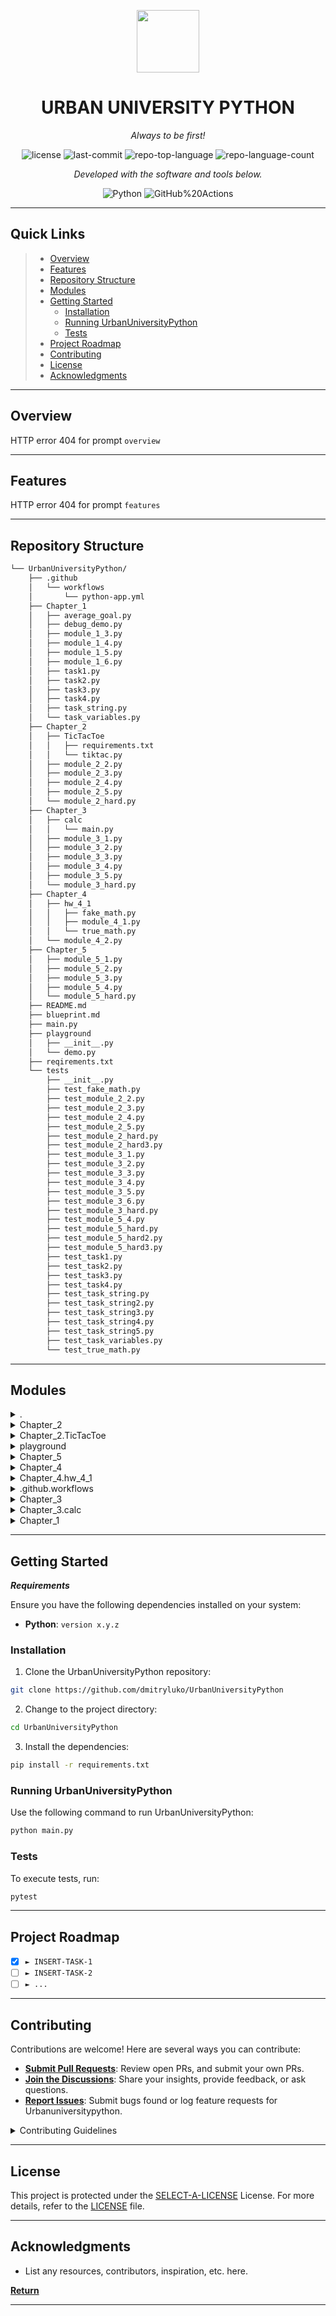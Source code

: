 <p align="center">
  <img src="https://img.icons8.com/external-tal-revivo-duo-tal-revivo/100/external-markdown-a-lightweight-markup-language-with-plain-text-formatting-syntax-logo-duo-tal-revivo.png" width="100" />
</p>
<p align="center">
    <h1 align="center">URBAN UNIVERSITY PYTHON</h1>
</p>
<p align="center">
    <em>Always to be first!</em>
</p>
<p align="center">
	<img src="https://img.shields.io/github/license/dmitryluko/UrbanUniversityPython?style=flat&color=0080ff" alt="license">
	<img src="https://img.shields.io/github/last-commit/dmitryluko/UrbanUniversityPython?style=flat&logo=git&logoColor=white&color=0080ff" alt="last-commit">
	<img src="https://img.shields.io/github/languages/top/dmitryluko/UrbanUniversityPython?style=flat&color=0080ff" alt="repo-top-language">
	<img src="https://img.shields.io/github/languages/count/dmitryluko/UrbanUniversityPython?style=flat&color=0080ff" alt="repo-language-count">
<p>
<p align="center">
		<em>Developed with the software and tools below.</em>
</p>
<p align="center">
	<img src="https://img.shields.io/badge/Python-3776AB.svg?style=flat&logo=Python&logoColor=white" alt="Python">
	<img src="https://img.shields.io/badge/GitHub%20Actions-2088FF.svg?style=flat&logo=GitHub-Actions&logoColor=white" alt="GitHub%20Actions">
</p>
<hr>

##  Quick Links

> - [ Overview](#-overview)
> - [ Features](#-features)
> - [ Repository Structure](#-repository-structure)
> - [ Modules](#-modules)
> - [ Getting Started](#-getting-started)
>   - [ Installation](#-installation)
>   - [ Running UrbanUniversityPython](#-running-UrbanUniversityPython)
>   - [ Tests](#-tests)
> - [ Project Roadmap](#-project-roadmap)
> - [ Contributing](#-contributing)
> - [ License](#-license)
> - [ Acknowledgments](#-acknowledgments)

---

##  Overview

HTTP error 404 for prompt `overview`

---

##  Features

HTTP error 404 for prompt `features`

---

##  Repository Structure

```sh
└── UrbanUniversityPython/
    ├── .github
    │   └── workflows
    │       └── python-app.yml
    ├── Chapter_1
    │   ├── average_goal.py
    │   ├── debug_demo.py
    │   ├── module_1_3.py
    │   ├── module_1_4.py
    │   ├── module_1_5.py
    │   ├── module_1_6.py
    │   ├── task1.py
    │   ├── task2.py
    │   ├── task3.py
    │   ├── task4.py
    │   ├── task_string.py
    │   └── task_variables.py
    ├── Chapter_2
    │   ├── TicTacToe
    │   │   ├── requirements.txt
    │   │   └── tiktaс.py
    │   ├── module_2_2.py
    │   ├── module_2_3.py
    │   ├── module_2_4.py
    │   ├── module_2_5.py
    │   └── module_2_hard.py
    ├── Chapter_3
    │   ├── calc
    │   │   └── main.py
    │   ├── module_3_1.py
    │   ├── module_3_2.py
    │   ├── module_3_3.py
    │   ├── module_3_4.py
    │   ├── module_3_5.py
    │   └── module_3_hard.py
    ├── Chapter_4
    │   ├── hw_4_1
    │   │   ├── fake_math.py
    │   │   ├── module_4_1.py
    │   │   └── true_math.py
    │   └── module_4_2.py
    ├── Chapter_5
    │   ├── module_5_1.py
    │   ├── module_5_2.py
    │   ├── module_5_3.py
    │   ├── module_5_4.py
    │   └── module_5_hard.py
    ├── README.md
    ├── blueprint.md
    ├── main.py
    ├── playground
    │   ├── __init__.py
    │   └── demo.py
    ├── reqirements.txt
    └── tests
        ├── __init__.py
        ├── test_fake_math.py
        ├── test_module_2_2.py
        ├── test_module_2_3.py
        ├── test_module_2_4.py
        ├── test_module_2_5.py
        ├── test_module_2_hard.py
        ├── test_module_2_hard3.py
        ├── test_module_3_1.py
        ├── test_module_3_2.py
        ├── test_module_3_3.py
        ├── test_module_3_4.py
        ├── test_module_3_5.py
        ├── test_module_3_6.py
        ├── test_module_3_hard.py
        ├── test_module_5_4.py
        ├── test_module_5_hard.py
        ├── test_module_5_hard2.py
        ├── test_module_5_hard3.py
        ├── test_task1.py
        ├── test_task2.py
        ├── test_task3.py
        ├── test_task4.py
        ├── test_task_string.py
        ├── test_task_string2.py
        ├── test_task_string3.py
        ├── test_task_string4.py
        ├── test_task_string5.py
        ├── test_task_variables.py
        └── test_true_math.py
```

---

##  Modules

<details closed><summary>.</summary>

| File                                                                                               | Summary                                     |
| ---                                                                                                | ---                                         |
| [main.py](https://github.com/dmitryluko/UrbanUniversityPython/blob/master/main.py)                 | HTTP error 404 for prompt `main.py`         |
| [reqirements.txt](https://github.com/dmitryluko/UrbanUniversityPython/blob/master/reqirements.txt) | HTTP error 404 for prompt `reqirements.txt` |

</details>

<details closed><summary>Chapter_2</summary>

| File                                                                                                           | Summary                                                |
| ---                                                                                                            | ---                                                    |
| [module_2_4.py](https://github.com/dmitryluko/UrbanUniversityPython/blob/master/Chapter_2/module_2_4.py)       | HTTP error 404 for prompt `Chapter_2/module_2_4.py`    |
| [module_2_hard.py](https://github.com/dmitryluko/UrbanUniversityPython/blob/master/Chapter_2/module_2_hard.py) | HTTP error 404 for prompt `Chapter_2/module_2_hard.py` |
| [module_2_2.py](https://github.com/dmitryluko/UrbanUniversityPython/blob/master/Chapter_2/module_2_2.py)       | HTTP error 404 for prompt `Chapter_2/module_2_2.py`    |
| [module_2_5.py](https://github.com/dmitryluko/UrbanUniversityPython/blob/master/Chapter_2/module_2_5.py)       | HTTP error 404 for prompt `Chapter_2/module_2_5.py`    |
| [module_2_3.py](https://github.com/dmitryluko/UrbanUniversityPython/blob/master/Chapter_2/module_2_3.py)       | HTTP error 404 for prompt `Chapter_2/module_2_3.py`    |

</details>

<details closed><summary>Chapter_2.TicTacToe</summary>

| File                                                                                                                     | Summary                                                          |
| ---                                                                                                                      | ---                                                              |
| [tiktaс.py](https://github.com/dmitryluko/UrbanUniversityPython/blob/master/Chapter_2/TicTacToe/tiktaс.py)               | HTTP error 404 for prompt `Chapter_2/TicTacToe/tiktaс.py`        |
| [requirements.txt](https://github.com/dmitryluko/UrbanUniversityPython/blob/master/Chapter_2/TicTacToe/requirements.txt) | HTTP error 404 for prompt `Chapter_2/TicTacToe/requirements.txt` |

</details>

<details closed><summary>playground</summary>

| File                                                                                          | Summary                                        |
| ---                                                                                           | ---                                            |
| [demo.py](https://github.com/dmitryluko/UrbanUniversityPython/blob/master/playground/demo.py) | HTTP error 404 for prompt `playground/demo.py` |

</details>

<details closed><summary>Chapter_5</summary>

| File                                                                                                           | Summary                                                |
| ---                                                                                                            | ---                                                    |
| [module_5_1.py](https://github.com/dmitryluko/UrbanUniversityPython/blob/master/Chapter_5/module_5_1.py)       | HTTP error 404 for prompt `Chapter_5/module_5_1.py`    |
| [module_5_3.py](https://github.com/dmitryluko/UrbanUniversityPython/blob/master/Chapter_5/module_5_3.py)       | HTTP error 404 for prompt `Chapter_5/module_5_3.py`    |
| [module_5_hard.py](https://github.com/dmitryluko/UrbanUniversityPython/blob/master/Chapter_5/module_5_hard.py) | HTTP error 404 for prompt `Chapter_5/module_5_hard.py` |
| [module_5_4.py](https://github.com/dmitryluko/UrbanUniversityPython/blob/master/Chapter_5/module_5_4.py)       | HTTP error 404 for prompt `Chapter_5/module_5_4.py`    |
| [module_5_2.py](https://github.com/dmitryluko/UrbanUniversityPython/blob/master/Chapter_5/module_5_2.py)       | HTTP error 404 for prompt `Chapter_5/module_5_2.py`    |

</details>

<details closed><summary>Chapter_4</summary>

| File                                                                                                     | Summary                                             |
| ---                                                                                                      | ---                                                 |
| [module_4_2.py](https://github.com/dmitryluko/UrbanUniversityPython/blob/master/Chapter_4/module_4_2.py) | HTTP error 404 for prompt `Chapter_4/module_4_2.py` |

</details>

<details closed><summary>Chapter_4.hw_4_1</summary>

| File                                                                                                            | Summary                                                    |
| ---                                                                                                             | ---                                                        |
| [true_math.py](https://github.com/dmitryluko/UrbanUniversityPython/blob/master/Chapter_4/hw_4_1/true_math.py)   | HTTP error 404 for prompt `Chapter_4/hw_4_1/true_math.py`  |
| [fake_math.py](https://github.com/dmitryluko/UrbanUniversityPython/blob/master/Chapter_4/hw_4_1/fake_math.py)   | HTTP error 404 for prompt `Chapter_4/hw_4_1/fake_math.py`  |
| [module_4_1.py](https://github.com/dmitryluko/UrbanUniversityPython/blob/master/Chapter_4/hw_4_1/module_4_1.py) | HTTP error 404 for prompt `Chapter_4/hw_4_1/module_4_1.py` |

</details>

<details closed><summary>.github.workflows</summary>

| File                                                                                                               | Summary                                                      |
| ---                                                                                                                | ---                                                          |
| [python-app.yml](https://github.com/dmitryluko/UrbanUniversityPython/blob/master/.github/workflows/python-app.yml) | HTTP error 404 for prompt `.github/workflows/python-app.yml` |

</details>

<details closed><summary>Chapter_3</summary>

| File                                                                                                           | Summary                                                |
| ---                                                                                                            | ---                                                    |
| [module_3_3.py](https://github.com/dmitryluko/UrbanUniversityPython/blob/master/Chapter_3/module_3_3.py)       | HTTP error 404 for prompt `Chapter_3/module_3_3.py`    |
| [module_3_1.py](https://github.com/dmitryluko/UrbanUniversityPython/blob/master/Chapter_3/module_3_1.py)       | HTTP error 404 for prompt `Chapter_3/module_3_1.py`    |
| [module_3_hard.py](https://github.com/dmitryluko/UrbanUniversityPython/blob/master/Chapter_3/module_3_hard.py) | HTTP error 404 for prompt `Chapter_3/module_3_hard.py` |
| [module_3_4.py](https://github.com/dmitryluko/UrbanUniversityPython/blob/master/Chapter_3/module_3_4.py)       | HTTP error 404 for prompt `Chapter_3/module_3_4.py`    |
| [module_3_5.py](https://github.com/dmitryluko/UrbanUniversityPython/blob/master/Chapter_3/module_3_5.py)       | HTTP error 404 for prompt `Chapter_3/module_3_5.py`    |
| [module_3_2.py](https://github.com/dmitryluko/UrbanUniversityPython/blob/master/Chapter_3/module_3_2.py)       | HTTP error 404 for prompt `Chapter_3/module_3_2.py`    |

</details>

<details closed><summary>Chapter_3.calc</summary>

| File                                                                                              | Summary                                            |
| ---                                                                                               | ---                                                |
| [main.py](https://github.com/dmitryluko/UrbanUniversityPython/blob/master/Chapter_3/calc/main.py) | HTTP error 404 for prompt `Chapter_3/calc/main.py` |

</details>

<details closed><summary>Chapter_1</summary>

| File                                                                                                             | Summary                                                 |
| ---                                                                                                              | ---                                                     |
| [task4.py](https://github.com/dmitryluko/UrbanUniversityPython/blob/master/Chapter_1/task4.py)                   | HTTP error 404 for prompt `Chapter_1/task4.py`          |
| [task_variables.py](https://github.com/dmitryluko/UrbanUniversityPython/blob/master/Chapter_1/task_variables.py) | HTTP error 404 for prompt `Chapter_1/task_variables.py` |
| [task1.py](https://github.com/dmitryluko/UrbanUniversityPython/blob/master/Chapter_1/task1.py)                   | HTTP error 404 for prompt `Chapter_1/task1.py`          |
| [module_1_4.py](https://github.com/dmitryluko/UrbanUniversityPython/blob/master/Chapter_1/module_1_4.py)         | HTTP error 404 for prompt `Chapter_1/module_1_4.py`     |
| [debug_demo.py](https://github.com/dmitryluko/UrbanUniversityPython/blob/master/Chapter_1/debug_demo.py)         | HTTP error 404 for prompt `Chapter_1/debug_demo.py`     |
| [module_1_5.py](https://github.com/dmitryluko/UrbanUniversityPython/blob/master/Chapter_1/module_1_5.py)         | HTTP error 404 for prompt `Chapter_1/module_1_5.py`     |
| [module_1_6.py](https://github.com/dmitryluko/UrbanUniversityPython/blob/master/Chapter_1/module_1_6.py)         | HTTP error 404 for prompt `Chapter_1/module_1_6.py`     |
| [task3.py](https://github.com/dmitryluko/UrbanUniversityPython/blob/master/Chapter_1/task3.py)                   | HTTP error 404 for prompt `Chapter_1/task3.py`          |
| [module_1_3.py](https://github.com/dmitryluko/UrbanUniversityPython/blob/master/Chapter_1/module_1_3.py)         | HTTP error 404 for prompt `Chapter_1/module_1_3.py`     |
| [task2.py](https://github.com/dmitryluko/UrbanUniversityPython/blob/master/Chapter_1/task2.py)                   | HTTP error 404 for prompt `Chapter_1/task2.py`          |
| [task_string.py](https://github.com/dmitryluko/UrbanUniversityPython/blob/master/Chapter_1/task_string.py)       | HTTP error 404 for prompt `Chapter_1/task_string.py`    |
| [average_goal.py](https://github.com/dmitryluko/UrbanUniversityPython/blob/master/Chapter_1/average_goal.py)     | HTTP error 404 for prompt `Chapter_1/average_goal.py`   |

</details>

---

##  Getting Started

***Requirements***

Ensure you have the following dependencies installed on your system:

* **Python**: `version x.y.z`

###  Installation

1. Clone the UrbanUniversityPython repository:

```sh
git clone https://github.com/dmitryluko/UrbanUniversityPython
```

2. Change to the project directory:

```sh
cd UrbanUniversityPython
```

3. Install the dependencies:

```sh
pip install -r requirements.txt
```

###  Running UrbanUniversityPython

Use the following command to run UrbanUniversityPython:

```sh
python main.py
```

###  Tests

To execute tests, run:

```sh
pytest
```

---

##  Project Roadmap

- [X] `► INSERT-TASK-1`
- [ ] `► INSERT-TASK-2`
- [ ] `► ...`

---

##  Contributing

Contributions are welcome! Here are several ways you can contribute:

- **[Submit Pull Requests](https://github.com/dmitryluko/UrbanUniversityPython/blob/main/CONTRIBUTING.md)**: Review open PRs, and submit your own PRs.
- **[Join the Discussions](https://github.com/dmitryluko/UrbanUniversityPython/discussions)**: Share your insights, provide feedback, or ask questions.
- **[Report Issues](https://github.com/dmitryluko/UrbanUniversityPython/issues)**: Submit bugs found or log feature requests for Urbanuniversitypython.

<details closed>
    <summary>Contributing Guidelines</summary>

1. **Fork the Repository**: Start by forking the project repository to your GitHub account.
2. **Clone Locally**: Clone the forked repository to your local machine using a Git client.
   ```sh
   git clone https://github.com/dmitryluko/UrbanUniversityPython
   ```
3. **Create a New Branch**: Always work on a new branch, giving it a descriptive name.
   ```sh
   git checkout -b new-feature-x
   ```
4. **Make Your Changes**: Develop and test your changes locally.
5. **Commit Your Changes**: Commit with a clear message describing your updates.
   ```sh
   git commit -m 'Implemented new feature x.'
   ```
6. **Push to GitHub**: Push the changes to your forked repository.
   ```sh
   git push origin new-feature-x
   ```
7. **Submit a Pull Request**: Create a PR against the original project repository. Clearly describe the changes and their motivations.

Once your PR is reviewed and approved, it will be merged into the main branch.

</details>

---

##  License

This project is protected under the [SELECT-A-LICENSE](https://choosealicense.com/licenses) License. For more details, refer to the [LICENSE](https://choosealicense.com/licenses/) file.

---

##  Acknowledgments

- List any resources, contributors, inspiration, etc. here.

[**Return**](#-quick-links)

---
